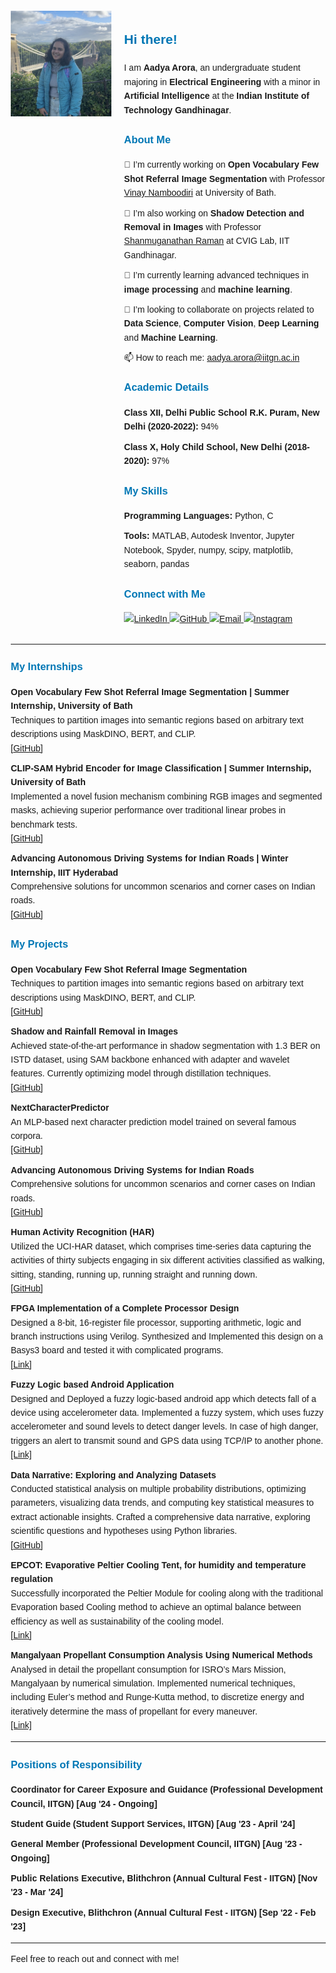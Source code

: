 <html lang="en">
<head>
  <meta charset="UTF-8">
  <meta name="viewport" content="width=device-width, initial-scale=1.0">
  <title>Aadya Arora</title>
  <style>
    body {
      font-family: Arial, sans-serif;
      line-height: 1.6;
      margin: 20px;
    }
    h2, h3 {
      color: #0077B5;
    }
    ul {
      list-style-type: none;
      padding-left: 0;
    }
    li {
      margin-bottom: 10px;
    }
    img {
      max-width: 100%;
      height: auto;
    }
  </style>
</head>
<body>

<div style="display: flex; align-items: flex-start;">
  <div style="flex: 1;">
    <img src="https://github.com/AADYA-ARORA/aadya-arora.github.io/blob/main/IMG_0661.jpg?raw=true" width="250" alt="Aadya Arora"/>
  </div>
  <div style="flex: 2; padding-left: 20px;">
    <h2>Hi there!</h2>
    <p>I am <strong>Aadya Arora</strong>, an undergraduate student majoring in <strong>Electrical Engineering</strong> with a minor in <strong>Artificial Intelligence</strong> at the <strong>Indian Institute of Technology Gandhinagar</strong>.</p>
    <h3>About Me</h3>
    <ul>
      <li>🔭 I’m currently working on <strong>Open Vocabulary Few Shot Referral Image Segmentation</strong> with Professor <a href="https://vinaypn.github.io/">Vinay Namboodiri</a> at University of Bath.</li>
      <li>🔭 I’m also working on <strong>Shadow Detection and Removal in Images</strong> with Professor <a href="https://www.shanmuga.people.iitgn.ac.in/">Shanmuganathan Raman</a> at CVIG Lab, IIT Gandhinagar.</li>
      <li>🌱 I’m currently learning advanced techniques in <strong>image processing</strong> and <strong>machine learning</strong>.</li>
      <li>👯 I’m looking to collaborate on projects related to <strong>Data Science</strong>, <strong>Computer Vision</strong>, <strong>Deep Learning</strong> and <strong>Machine Learning</strong>.</li>
      <li>📫 How to reach me: <a href="mailto:aadya.arora@iitgn.ac.in">aadya.arora@iitgn.ac.in</a></li>
    </ul>
    <h3>Academic Details</h3>
    <ul>
      <li><strong>Class XII, Delhi Public School R.K. Puram, New Delhi (2020-2022):</strong> 94%</li>
      <li><strong>Class X, Holy Child School, New Delhi (2018-2020):</strong> 97%</li>
    </ul>
    <h3>My Skills</h3>
    <ul>
      <li><strong>Programming Languages:</strong> Python, C</li>
      <li><strong>Tools:</strong> MATLAB, Autodesk Inventor, Jupyter Notebook, Spyder, numpy, scipy, matplotlib, seaborn, pandas</li>
    </ul>
    <h3>Connect with Me</h3>
    <p>
      <a href="https://www.linkedin.com/in/aadya-arora-069253259/">
        <img src="https://img.shields.io/badge/LinkedIn-0077B5?style=for-the-badge&logo=linkedin&logoColor=white" alt="LinkedIn" />
      </a>
      <a href="https://github.com/AADYA-ARORA">
        <img src="https://img.shields.io/badge/GitHub-100000?style=for-the-badge&logo=github&logoColor=white" alt="GitHub" />
      </a>
      <a href="mailto:aadya.arora@iitgn.ac.in">
        <img src="https://img.shields.io/badge/Email-D14836?style=for-the-badge&logo=gmail&logoColor=white" alt="Email" />
      </a>
      <a href="https://www.instagram.com/aadya_0219/">
        <img src="https://img.shields.io/badge/Instagram-E4405F?style=for-the-badge&logo=instagram&logoColor=white" alt="Instagram" />
      </a>
    </p>
  </div>
</div>

<hr>

<h3>My Internships</h3>
<ul>
  <li><strong>Open Vocabulary Few Shot Referral Image Segmentation | Summer Internship, University of Bath</strong><br>
    Techniques to partition images into semantic regions based on arbitrary text descriptions using MaskDINO, BERT, and CLIP.<br>
    <a href="https://github.com/AADYA-ARORA/projectname">[GitHub]</a>
  </li>
  <li><strong>CLIP-SAM Hybrid Encoder for Image Classification | Summer Internship, University of Bath</strong><br>
    Implemented a novel fusion mechanism combining RGB images and segmented masks, achieving superior performance over traditional linear probes in benchmark tests.<br>
    <a href="https://github.com/AADYA-ARORA/projectname">[GitHub]</a>
  </li>
  <li><strong>Advancing Autonomous Driving Systems for Indian Roads | Winter Internship, IIIT Hyderabad</strong><br>
    Comprehensive solutions for uncommon scenarios and corner cases on Indian roads.<br>
    <a href="https://github.com/AADYA-ARORA/Autonomous_IDD">[GitHub]</a>
  </li>
</ul>

<h3>My Projects</h3>
<ul>
  <li><strong>Open Vocabulary Few Shot Referral Image Segmentation</strong><br>
    Techniques to partition images into semantic regions based on arbitrary text descriptions using MaskDINO, BERT, and CLIP.<br>
    <a href="https://github.com/AADYA-ARORA/projectname">[GitHub]</a>
  </li>
  <li><strong>Shadow and Rainfall Removal in Images</strong><br>
    Achieved state-of-the-art performance in shadow segmentation with 1.3 BER on ISTD dataset, using SAM backbone enhanced with adapter and wavelet features. Currently optimizing model through distillation techniques.<br>
    <a href="https://github.com/Shadow-Segmentation-and-Removal/Shadow-Segmentation-and-Removal">[GitHub]</a>
  </li>
  <li><strong>NextCharacterPredictor</strong><br>
    An MLP-based next character prediction model trained on several famous corpora.<br>
    <a href="https://github.com/Robohrriday/ML_2024_TensionFlow_A3">[GitHub]</a>
  </li>
  <li><strong>Advancing Autonomous Driving Systems for Indian Roads</strong><br>
    Comprehensive solutions for uncommon scenarios and corner cases on Indian roads.<br>
    <a href="https://github.com/AADYA-ARORA/Autonomous_IDD">[GitHub]</a>
  </li>
  <li><strong>Human Activity Recognition (HAR)</strong><br>
    Utilized the UCI-HAR dataset, which comprises time-series data capturing the activities of thirty subjects engaging in six different activities classified as walking, sitting, standing, running up, running straight and running down.<br>
    <a href="https://github.com/ES335-2024/assignment-1-ml-tensionflow">[GitHub]</a>
  </li>
  <li><strong>FPGA Implementation of a Complete Processor Design</strong><br>
    Designed a 8-bit, 16-register file processor, supporting arithmetic, logic and branch instructions using Verilog. Synthesized and Implemented this design on a Basys3 board and tested it with complicated programs.<br>
    <a href="https://drive.google.com/file/d/17sn1dGt2OUcFvrcrlaF2K8Nw1NFW_ZPb/view">[Link]</a>
  </li>
  <li><strong>Fuzzy Logic based Android Application</strong><br>
    Designed and Deployed a fuzzy logic-based android app which detects fall of a device using accelerometer data. Implemented a fuzzy system, which uses fuzzy accelerometer and sound levels to detect danger levels. In case of high danger, triggers an alert to transmit sound and GPS data using TCP/IP to another phone.<br>
    <a href="https://drive.google.com/drive/folders/1b3QZBsjZjNEj7Gf0RcK6uNscTXxKR9Eo">[Link]</a>
  </li>
  <li><strong>Data Narrative: Exploring and Analyzing Datasets</strong><br>
    Conducted statistical analysis on multiple probability distributions, optimizing parameters, visualizing data trends, and computing key statistical measures to extract actionable insights. Crafted a comprehensive data narrative, exploring scientific questions and hypotheses using Python libraries.<br>
    <a href="https://github.com/AADYA-ARORA/Data-Narratives">[GitHub]</a>
  </li>
  <li><strong>EPCOT: Evaporative Peltier Cooling Tent, for humidity and temperature regulation</strong><br>
    Successfully incorporated the Peltier Module for cooling along with the traditional Evaporation based Cooling method to achieve an optimal balance between efficiency as well as sustainability of the cooling model.<br>
    <a href="https://www.ahmedabadmirror.com/solutions-for-real-life-problems/81859419.html">[Link]</a>
  </li>
  <li><strong>Mangalyaan Propellant Consumption Analysis Using Numerical Methods</strong><br>
    Analysed in detail the propellant consumption for ISRO’s Mars Mission, Mangalyaan by numerical simulation. Implemented numerical techniques, including Euler’s method and Runge-Kutta method, to discretize energy and iteratively determine the mass of propellant for every maneuver.<br>
    <a href="https://drive.google.com/file/d/1Y13WqOKOdwSQAbhMXb0pXW_ddzerIZAB/view">[Link]</a>
  </li>
</ul>

<hr>

<h3>Positions of Responsibility</h3>
<ul>
  <li><strong>Coordinator for Career Exposure and Guidance (Professional Development Council, IITGN) [Aug '24 - Ongoing]</strong></li>
  <li><strong>Student Guide (Student Support Services, IITGN) [Aug '23 - April '24]</strong></li>
  <li><strong>General Member (Professional Development Council, IITGN) [Aug '23 - Ongoing]</strong></li>
  <li><strong>Public Relations Executive, Blithchron (Annual Cultural Fest - IITGN) [Nov '23 - Mar '24]</strong></li>
  <li><strong>Design Executive, Blithchron (Annual Cultural Fest - IITGN) [Sep '22 - Feb '23]</strong></li>
</ul>

<hr>

<p>Feel free to reach out and connect with me!</p>

</body>
</html>
